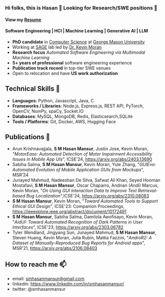 <!--
**hasanmansur/hasanmansur** is a ✨ _special_ ✨ repository because its `README.md` (this file) appears on your GitHub profile.
-->
### Hi folks, this is Hasan  👋 Looking for Research/SWE positions 👋 
#### View my [Resume](https://smhasanmansur.netlify.app/uploads/resume.pdf)

#### Software Engineering | HCI | Machine Learning | Generative AI | LLM
- **PhD candidate** in [Computer Science](https://cs.gmu.edu/) at [George Mason University](https://www.gmu.edu/)
- Working at [SAGE](https://sagelab.io/) lab led by [Dr. Kevin Moran](https://www.kpmoran.com/)
- **Research focus** *Automated Software Engineering via Multimodal Machine Learning*
- **5+ years of professional** software engineering experience
- **Publication track record** in top-tier SWE venues
- Open to relocation and have **US work authorization**

<!--
- Conversant with building RESTful application backend with Node.js/Express.js in a microservices architecture
- Competent in MySQL, MongoDB, Redis, Elasticsearch, Docker
- Familiar with standard development practices like Version Control, TDD & Cloud technologies (AWS)
- Passionate about building deep learning models. Good working knowledge with PyTorch, OpenCV, NumPy, pandas, spaCy
-->

## Technical Skills 🔭
- **Languages**: Python, Javascript, Java, C
- **Frameworks / Libraries**: Node.js, Express.js, REST API, PyTorch, OpenCV, NumPy, spaCy, Socket.IO
- **Databases**: MySQL, MongoDB, Redis, Elasticsearch,SQLite
- **Tools / Platforms**: Git, Docker, AWS, Hugging Face

## Publications 🔭
- Arun Krishnavajjala, **S M Hasan Mansur**, Justin Jose, Kevin Moran, "_MotorEase: Automated Detection of Motor Impairment Accessibility Issues in Mobile App UIs_", ICSE'24, https://arxiv.org/abs/2403.13690
- Sabiha Salma, **S M Hasan Mansur**, Kevin Moran, Yule Zhang, "_GUIEvo: Automated Evolution of Mobile Application GUIs from Mockups_", MSR’24
- Junayed Mahmud, Nadeeshan De Silva, Safwat Ali Khan, Seyed Hooman Mostafavi, **S M Hasan Mansur**, Oscar Chaparro, Andrian (Andi) Marcus, Kevin Moran, "_On Using GUI Interaction Data to Improve Text Retrieval-based Bug Localization_",ICSE'24, https://arxiv.org/abs/2310.08083
- **S M Hasan Mansur**, Kevin Moran, "_Toward Automated Tools to Support Ethical GUI Design_", ICSE'23: Companion Proceedings, https://ieeexplore.ieee.org/abstract/document/10172491
- **S M Hasan Mansur**, Sabiha Salma, Damilola Awofisayo, Kevin Moran, "_AidUI: Toward Automated Recognition of Dark Patterns in User Interfaces_", ICSE'23, https://arxiv.org/abs/2303.06782
- Tyler Wendland, Jingyang Sun, Junayed Mahmud, **S M Hasan Mansur**, Steven Huang, Kevin Moran, Julia Rubin, Mattia Fazzini, "_AndroR2: A Dataset of Manually-Reproduced Bug Reports for Android apps_", MSR'21, https://arxiv.org/abs/2106.08403

<!-- ## What I am up to right now 🔭 
- I am working on a research project **AidUI** - a novel automated approach for detecting deceptive
UI designs to protect users from designs with malicious intent, and guide the developers in complying with the ethical design principles -->

<!-- ## What I’m currently learning 🌱
- I am exploring, learning & trying to get a solid foundation in the domain of Deep Learning.  Currently, I am reading the online book [Dive into Deep Learning](https://d2l.ai/index.html). -->

<!-- Currently I am doing the Udemy course [PyTorch for Deep Learning](https://www.udemy.com/course/pytorch-for-deep-learning-with-python-bootcamp/). In parallel, -->
<!-- 
- To get myself better in the Software Architecture domain, I am currently reading the book **Microservices: From Design to Deployment** *by Chris Richardson
with Floyd Smith* -->

## How to reach me 📫
- email: smhasanmansur@gmail.com
- linkedin: https://www.linkedin.com/in/smhasanmansur/
- twitter: @smhasanmansur

<!--
Here are some ideas to get you started:
- 👯 I’m looking to collaborate on ...
- 🤔 I’m looking for help with ...
- 💬 Ask me about ...
- 😄 Pronouns: ...
- ⚡ Fun fact: ...
-->
